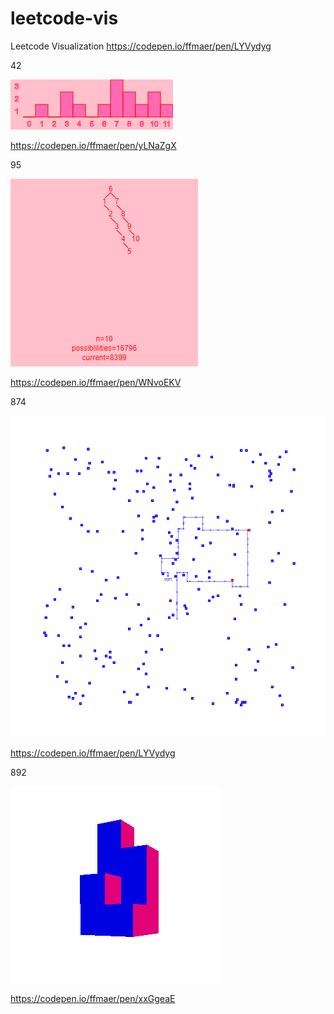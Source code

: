 # leetcode-vis
Leetcode Visualization
https://codepen.io/ffmaer/pen/LYVydyg

42

![42](https://github.com/ffmaer/leetcode-vis/raw/master/images/42.png)

https://codepen.io/ffmaer/pen/yLNaZgX

95

![95](https://github.com/ffmaer/leetcode-vis/raw/master/images/95.png)

https://codepen.io/ffmaer/pen/WNvoEKV

874

![42](https://github.com/ffmaer/leetcode-vis/raw/master/images/874.png)

https://codepen.io/ffmaer/pen/LYVydyg

892

![42](https://github.com/ffmaer/leetcode-vis/raw/master/images/892.png)

https://codepen.io/ffmaer/pen/xxGgeaE
